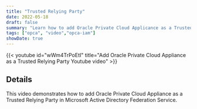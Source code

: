 ```yaml
---
title: "Trusted Relying Party"
date: 2022-05-18
draft: false
summary: "Learn how to add Oracle Private Cloud Applicance as a Trusted Relying Party."
tags: ["opca", "video","opca-iam"]
showDate: true
---
```


{{< youtube id="wWm4TrPoEtI" title="Add Oracle Private Cloud Appliance as a Trusted Relying Party Youtube video" >}}

## Details

This video demonstrates how to add Oracle Private Cloud Appliance as a Trusted Relying Party in Microsoft Active Directory Federation Service.
